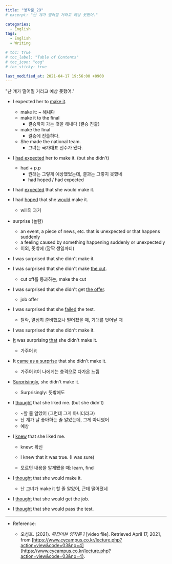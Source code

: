 ```yaml
---
title: "영작문_29"
# excerpt: "난 걔가 떨어질 거라고 예상 못했어."

categories:
  - English
tags:
  - English
  - Writing

# toc: true 
# toc_label: "Table of Contents" 
# toc_icon: "cog"
# toc_sticky: true 

last_modified_at: 2021-04-17 19:56:00 +0900
---
```


"난 걔가 떨어질 거라고 예상 못했어."

* I expected her to <u>make it</u>.
    * make it: ~ 해내다
    * make it to the final
        * 결승까지 가는 것을 해내다 (결승 진출)
    * make the final
        * 결승에 진출하다. 
    * She made the national team.
        * 그녀는 국가대표 선수가 됐다.

* I <u>had expected</u> her to make it. (but she didn't)
    * had + p.p 
        * 원래는 그렇게 예상했었는데, 결과는 그렇지 못했네
        * had hoped / had expected

* I had <u>expected</u> that she would make it.
* I had <u>hoped</u> that she <u>would</u> make it.
    * will의 과거 

* surprise (놀람)
    * an event, a piece of news, etc. that is unexpected or that happens suddenly
    * a feeling caused by something happening suddenly or unexpectedly
    * 이외, 뜻밖에 (깜짝 생일파티)

* I was surprised that she didn't make it.
* I was surprised that she didn't make <u>the cut</u>.
    * cut off를 통과하는, make the cut
* I was surprised that she didn't get <u>the offer</u>.
    * job offer
* I was surprised that she <u>failed</u> the test.
    * 탈락, 열심히 준비했으나 떨어졌을 때, 기대를 벗어날 때

* I was surprised that she didn't make it.
* <u>It</u> was surprising <u>that</u> she didn't make it.
    * 가주어 it
* It <u>came as a surprise</u> that she didn't make it.
    * 가주어 it이 나에게는 충격으로 다가온 느낌
* <u>Surprisingly</u>, she didn't make it.
    * Surprisingly: 뜻밖에도

* I <u>thought</u> that she liked me. (but she didn't)
    * ~할 줄 알았어 (그런데 그게 아니더라고)
    * 난 걔가 날 좋아하는 줄 알았는데, 그게 아니였어
    * 예상
    
* I <u>knew</u> that she liked me.
    * knew: 확신
    * I knew that it was true. (I was sure)

    * 모르던 내용을 알게됐을 때: learn, find

* I <u>thought</u> that she would make it.
    * 난 그녀가 make it 할 줄 알았어, 근데 떨어졌네
* I <u>thought</u> that she would get the job.
* I <u>thought</u> that she would pass the test.

*** 

* Reference: 

    * 오성호. (2021). *뒤집어본 영작문 1* [video file]. Retrieved April 17, 2021, from [https://www.cycampus.co.kr/lecture.php?action=view&code=03&no=4](https://www.cycampus.co.kr/lecture.php?action=view&code=03&no=4).
